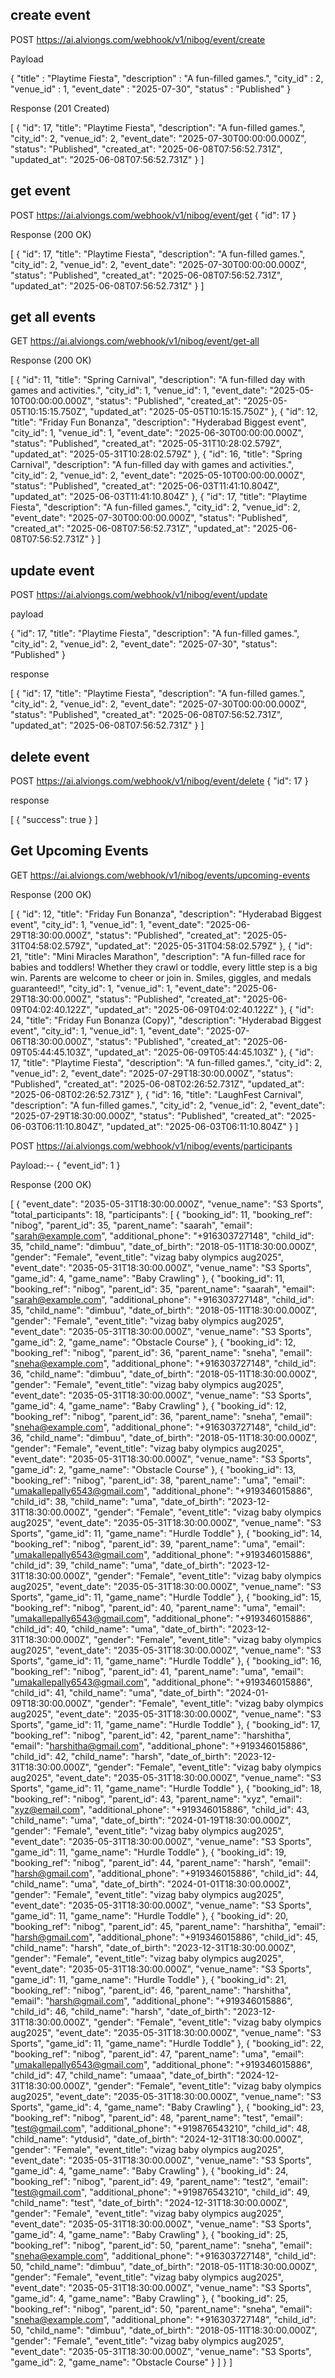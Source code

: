 ## create event

POST https://ai.alviongs.com/webhook/v1/nibog/event/create

Payload

{
    "title" : "Playtime Fiesta",
    "description" : "A fun-filled games.",
    "city_id" : 2,
    "venue_id" : 1,
    "event_date" : "2025-07-30",
    "status" : "Published"
}

Response (201 Created)

[
  {
    "id": 17,
    "title": "Playtime Fiesta",
    "description": "A fun-filled games.",
    "city_id": 2,
    "venue_id": 2,
    "event_date": "2025-07-30T00:00:00.000Z",
    "status": "Published",
    "created_at": "2025-06-08T07:56:52.731Z",
    "updated_at": "2025-06-08T07:56:52.731Z"
  }
]

## get event

POST https://ai.alviongs.com/webhook/v1/nibog/event/get
{
    "id": 17
}

Response (200 OK)

[
  {
    "id": 17,
    "title": "Playtime Fiesta",
    "description": "A fun-filled games.",
    "city_id": 2,
    "venue_id": 2,
    "event_date": "2025-07-30T00:00:00.000Z",
    "status": "Published",
    "created_at": "2025-06-08T07:56:52.731Z",
    "updated_at": "2025-06-08T07:56:52.731Z"
  }
]

## get all events

GET https://ai.alviongs.com/webhook/v1/nibog/event/get-all

Response (200 OK)

[
  {
    "id": 11,
    "title": "Spring Carnival",
    "description": "A fun-filled day with games and activities.",
    "city_id": 1,
    "venue_id": 1,
    "event_date": "2025-05-10T00:00:00.000Z",
    "status": "Published",
    "created_at": "2025-05-05T10:15:15.750Z",
    "updated_at": "2025-05-05T10:15:15.750Z"
  },
  {
    "id": 12,
    "title": "Friday Fun Bonanza",
    "description": "Hyderabad Biggest event",
    "city_id": 1,
    "venue_id": 1,
    "event_date": "2025-06-30T00:00:00.000Z",
    "status": "Published",
    "created_at": "2025-05-31T10:28:02.579Z",
    "updated_at": "2025-05-31T10:28:02.579Z"
  },
  {
    "id": 16,
    "title": "Spring Carnival",
    "description": "A fun-filled day with games and activities.",
    "city_id": 2,
    "venue_id": 2,
    "event_date": "2025-05-10T00:00:00.000Z",
    "status": "Published",
    "created_at": "2025-06-03T11:41:10.804Z",
    "updated_at": "2025-06-03T11:41:10.804Z"
  },
  {
    "id": 17,
    "title": "Playtime Fiesta",
    "description": "A fun-filled games.",
    "city_id": 2,
    "venue_id": 2,
    "event_date": "2025-07-30T00:00:00.000Z",
    "status": "Published",
    "created_at": "2025-06-08T07:56:52.731Z",
    "updated_at": "2025-06-08T07:56:52.731Z"
  }
]

## update event

POST https://ai.alviongs.com/webhook/v1/nibog/event/update

payload

{
    "id": 17,
    "title": "Playtime Fiesta",
    "description": "A fun-filled games.",
    "city_id": 2,
    "venue_id": 2,
    "event_date": "2025-07-30",
    "status": "Published"
}

response

[
  {
    "id": 17,
    "title": "Playtime Fiesta",
    "description": "A fun-filled games.",
    "city_id": 2,
    "venue_id": 2,
    "event_date": "2025-07-30T00:00:00.000Z",
    "status": "Published",
    "created_at": "2025-06-08T07:56:52.731Z",
    "updated_at": "2025-06-08T07:56:52.731Z"
  }
]

## delete event

POST https://ai.alviongs.com/webhook/v1/nibog/event/delete
{
    "id": 17
}

response

[
  {
    "success": true
  }
]

## Get Upcoming Events 

GET https://ai.alviongs.com/webhook/v1/nibog/events/upcoming-events

Response (200 OK)

[
  {
    "id": 12,
    "title": "Friday Fun Bonanza",
    "description": "Hyderabad Biggest event",
    "city_id": 1,
    "venue_id": 1,
    "event_date": "2025-06-29T18:30:00.000Z",
    "status": "Published",
    "created_at": "2025-05-31T04:58:02.579Z",
    "updated_at": "2025-05-31T04:58:02.579Z"
  },
  {
    "id": 21,
    "title": "Mini Miracles Marathon",
    "description": "A fun-filled race for babies and toddlers! Whether they crawl or toddle, every little step is a big win. Parents are welcome to cheer or join in. Smiles, giggles, and medals guaranteed!",
    "city_id": 1,
    "venue_id": 1,
    "event_date": "2025-06-29T18:30:00.000Z",
    "status": "Published",
    "created_at": "2025-06-09T04:02:40.122Z",
    "updated_at": "2025-06-09T04:02:40.122Z"
  },
  {
    "id": 24,
    "title": "Friday Fun Bonanza (Copy)",
    "description": "Hyderabad Biggest event",
    "city_id": 1,
    "venue_id": 1,
    "event_date": "2025-07-06T18:30:00.000Z",
    "status": "Published",
    "created_at": "2025-06-09T05:44:45.103Z",
    "updated_at": "2025-06-09T05:44:45.103Z"
  },
  {
    "id": 17,
    "title": "Playtime Fiesta",
    "description": "A fun-filled games.",
    "city_id": 2,
    "venue_id": 2,
    "event_date": "2025-07-29T18:30:00.000Z",
    "status": "Published",
    "created_at": "2025-06-08T02:26:52.731Z",
    "updated_at": "2025-06-08T02:26:52.731Z"
  },
  {
    "id": 16,
    "title": "LaughFest Carnival",
    "description": "A fun-filled games.",
    "city_id": 2,
    "venue_id": 2,
    "event_date": "2025-07-29T18:30:00.000Z",
    "status": "Published",
    "created_at": "2025-06-03T06:11:10.804Z",
    "updated_at": "2025-06-03T06:11:10.804Z"
  }
]








POST https://ai.alviongs.com/webhook/v1/nibog/events/participants

Payload:--
{
  "event_id": 1
}

Response (200 OK)


[
  {
    "event_date": "2035-05-31T18:30:00.000Z",
    "venue_name": "S3 Sports",
    "total_participants": 18,
    "participants": [
      {
        "booking_id": 11,
        "booking_ref": "nibog",
        "parent_id": 35,
        "parent_name": "saarah",
        "email": "sarah@example.com",
        "additional_phone": "+916303727148",
        "child_id": 35,
        "child_name": "dimbuu",
        "date_of_birth": "2018-05-11T18:30:00.000Z",
        "gender": "Female",
        "event_title": "vizag baby olympics aug2025",
        "event_date": "2035-05-31T18:30:00.000Z",
        "venue_name": "S3 Sports",
        "game_id": 4,
        "game_name": "Baby Crawling"
      },
      {
        "booking_id": 11,
        "booking_ref": "nibog",
        "parent_id": 35,
        "parent_name": "saarah",
        "email": "sarah@example.com",
        "additional_phone": "+916303727148",
        "child_id": 35,
        "child_name": "dimbuu",
        "date_of_birth": "2018-05-11T18:30:00.000Z",
        "gender": "Female",
        "event_title": "vizag baby olympics aug2025",
        "event_date": "2035-05-31T18:30:00.000Z",
        "venue_name": "S3 Sports",
        "game_id": 2,
        "game_name": "Obstacle Course"
      },
      {
        "booking_id": 12,
        "booking_ref": "nibog",
        "parent_id": 36,
        "parent_name": "sneha",
        "email": "sneha@example.com",
        "additional_phone": "+916303727148",
        "child_id": 36,
        "child_name": "dimbuu",
        "date_of_birth": "2018-05-11T18:30:00.000Z",
        "gender": "Female",
        "event_title": "vizag baby olympics aug2025",
        "event_date": "2035-05-31T18:30:00.000Z",
        "venue_name": "S3 Sports",
        "game_id": 4,
        "game_name": "Baby Crawling"
      },
      {
        "booking_id": 12,
        "booking_ref": "nibog",
        "parent_id": 36,
        "parent_name": "sneha",
        "email": "sneha@example.com",
        "additional_phone": "+916303727148",
        "child_id": 36,
        "child_name": "dimbuu",
        "date_of_birth": "2018-05-11T18:30:00.000Z",
        "gender": "Female",
        "event_title": "vizag baby olympics aug2025",
        "event_date": "2035-05-31T18:30:00.000Z",
        "venue_name": "S3 Sports",
        "game_id": 2,
        "game_name": "Obstacle Course"
      },
      {
        "booking_id": 13,
        "booking_ref": "nibog",
        "parent_id": 38,
        "parent_name": "uma",
        "email": "umakallepally6543@gmail.com",
        "additional_phone": "+919346015886",
        "child_id": 38,
        "child_name": "uma",
        "date_of_birth": "2023-12-31T18:30:00.000Z",
        "gender": "Female",
        "event_title": "vizag baby olympics aug2025",
        "event_date": "2035-05-31T18:30:00.000Z",
        "venue_name": "S3 Sports",
        "game_id": 11,
        "game_name": "Hurdle Toddle"
      },
      {
        "booking_id": 14,
        "booking_ref": "nibog",
        "parent_id": 39,
        "parent_name": "uma",
        "email": "umakallepally6543@gmail.com",
        "additional_phone": "+919346015886",
        "child_id": 39,
        "child_name": "uma",
        "date_of_birth": "2023-12-31T18:30:00.000Z",
        "gender": "Female",
        "event_title": "vizag baby olympics aug2025",
        "event_date": "2035-05-31T18:30:00.000Z",
        "venue_name": "S3 Sports",
        "game_id": 11,
        "game_name": "Hurdle Toddle"
      },
      {
        "booking_id": 15,
        "booking_ref": "nibog",
        "parent_id": 40,
        "parent_name": "uma",
        "email": "umakallepally6543@gmail.com",
        "additional_phone": "+919346015886",
        "child_id": 40,
        "child_name": "uma",
        "date_of_birth": "2023-12-31T18:30:00.000Z",
        "gender": "Female",
        "event_title": "vizag baby olympics aug2025",
        "event_date": "2035-05-31T18:30:00.000Z",
        "venue_name": "S3 Sports",
        "game_id": 11,
        "game_name": "Hurdle Toddle"
      },
      {
        "booking_id": 16,
        "booking_ref": "nibog",
        "parent_id": 41,
        "parent_name": "uma",
        "email": "umakallepally6543@gmail.com",
        "additional_phone": "+919346015886",
        "child_id": 41,
        "child_name": "uma",
        "date_of_birth": "2024-01-09T18:30:00.000Z",
        "gender": "Female",
        "event_title": "vizag baby olympics aug2025",
        "event_date": "2035-05-31T18:30:00.000Z",
        "venue_name": "S3 Sports",
        "game_id": 11,
        "game_name": "Hurdle Toddle"
      },
      {
        "booking_id": 17,
        "booking_ref": "nibog",
        "parent_id": 42,
        "parent_name": "harshitha",
        "email": "harshitha@gmail.com",
        "additional_phone": "+919346015886",
        "child_id": 42,
        "child_name": "harsh",
        "date_of_birth": "2023-12-31T18:30:00.000Z",
        "gender": "Female",
        "event_title": "vizag baby olympics aug2025",
        "event_date": "2035-05-31T18:30:00.000Z",
        "venue_name": "S3 Sports",
        "game_id": 11,
        "game_name": "Hurdle Toddle"
      },
      {
        "booking_id": 18,
        "booking_ref": "nibog",
        "parent_id": 43,
        "parent_name": "xyz",
        "email": "xyz@email.com",
        "additional_phone": "+919346015886",
        "child_id": 43,
        "child_name": "uma",
        "date_of_birth": "2024-01-19T18:30:00.000Z",
        "gender": "Female",
        "event_title": "vizag baby olympics aug2025",
        "event_date": "2035-05-31T18:30:00.000Z",
        "venue_name": "S3 Sports",
        "game_id": 11,
        "game_name": "Hurdle Toddle"
      },
      {
        "booking_id": 19,
        "booking_ref": "nibog",
        "parent_id": 44,
        "parent_name": "harsh",
        "email": "harsh@gmail.com",
        "additional_phone": "+919346015886",
        "child_id": 44,
        "child_name": "uma",
        "date_of_birth": "2024-01-01T18:30:00.000Z",
        "gender": "Female",
        "event_title": "vizag baby olympics aug2025",
        "event_date": "2035-05-31T18:30:00.000Z",
        "venue_name": "S3 Sports",
        "game_id": 11,
        "game_name": "Hurdle Toddle"
      },
      {
        "booking_id": 20,
        "booking_ref": "nibog",
        "parent_id": 45,
        "parent_name": "harshitha",
        "email": "harsh@gmail.com",
        "additional_phone": "+919346015886",
        "child_id": 45,
        "child_name": "harsh",
        "date_of_birth": "2023-12-31T18:30:00.000Z",
        "gender": "Female",
        "event_title": "vizag baby olympics aug2025",
        "event_date": "2035-05-31T18:30:00.000Z",
        "venue_name": "S3 Sports",
        "game_id": 11,
        "game_name": "Hurdle Toddle"
      },
      {
        "booking_id": 21,
        "booking_ref": "nibog",
        "parent_id": 46,
        "parent_name": "harshitha",
        "email": "harsh@gmail.com",
        "additional_phone": "+919346015886",
        "child_id": 46,
        "child_name": "harsh",
        "date_of_birth": "2023-12-31T18:30:00.000Z",
        "gender": "Female",
        "event_title": "vizag baby olympics aug2025",
        "event_date": "2035-05-31T18:30:00.000Z",
        "venue_name": "S3 Sports",
        "game_id": 11,
        "game_name": "Hurdle Toddle"
      },
      {
        "booking_id": 22,
        "booking_ref": "nibog",
        "parent_id": 47,
        "parent_name": "uma",
        "email": "umakallepally6543@gmail.com",
        "additional_phone": "+919346015886",
        "child_id": 47,
        "child_name": "umaaa",
        "date_of_birth": "2024-12-31T18:30:00.000Z",
        "gender": "Female",
        "event_title": "vizag baby olympics aug2025",
        "event_date": "2035-05-31T18:30:00.000Z",
        "venue_name": "S3 Sports",
        "game_id": 4,
        "game_name": "Baby Crawling"
      },
      {
        "booking_id": 23,
        "booking_ref": "nibog",
        "parent_id": 48,
        "parent_name": "test",
        "email": "test@gmail.com",
        "additional_phone": "+919876543210",
        "child_id": 48,
        "child_name": "ytdusid",
        "date_of_birth": "2024-12-31T18:30:00.000Z",
        "gender": "Female",
        "event_title": "vizag baby olympics aug2025",
        "event_date": "2035-05-31T18:30:00.000Z",
        "venue_name": "S3 Sports",
        "game_id": 4,
        "game_name": "Baby Crawling"
      },
      {
        "booking_id": 24,
        "booking_ref": "nibog",
        "parent_id": 49,
        "parent_name": "test2",
        "email": "test@gmail.com",
        "additional_phone": "+919876543210",
        "child_id": 49,
        "child_name": "test",
        "date_of_birth": "2024-12-31T18:30:00.000Z",
        "gender": "Female",
        "event_title": "vizag baby olympics aug2025",
        "event_date": "2035-05-31T18:30:00.000Z",
        "venue_name": "S3 Sports",
        "game_id": 4,
        "game_name": "Baby Crawling"
      },
      {
        "booking_id": 25,
        "booking_ref": "nibog",
        "parent_id": 50,
        "parent_name": "sneha",
        "email": "sneha@example.com",
        "additional_phone": "+916303727148",
        "child_id": 50,
        "child_name": "dimbuu",
        "date_of_birth": "2018-05-11T18:30:00.000Z",
        "gender": "Female",
        "event_title": "vizag baby olympics aug2025",
        "event_date": "2035-05-31T18:30:00.000Z",
        "venue_name": "S3 Sports",
        "game_id": 4,
        "game_name": "Baby Crawling"
      },
      {
        "booking_id": 25,
        "booking_ref": "nibog",
        "parent_id": 50,
        "parent_name": "sneha",
        "email": "sneha@example.com",
        "additional_phone": "+916303727148",
        "child_id": 50,
        "child_name": "dimbuu",
        "date_of_birth": "2018-05-11T18:30:00.000Z",
        "gender": "Female",
        "event_title": "vizag baby olympics aug2025",
        "event_date": "2035-05-31T18:30:00.000Z",
        "venue_name": "S3 Sports",
        "game_id": 2,
        "game_name": "Obstacle Course"
      }
    ]
  }
]




